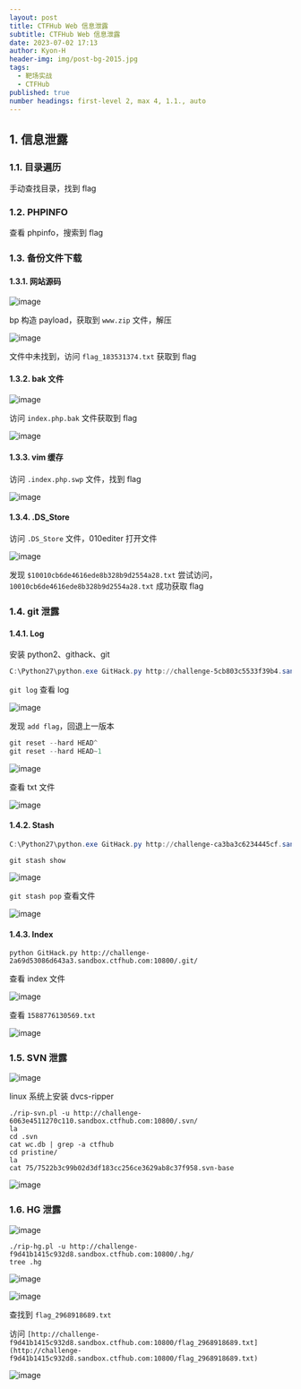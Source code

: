 ```yaml
---
layout: post
title: CTFHub Web 信息泄露
subtitle: CTFHub Web 信息泄露
date: 2023-07-02 17:13
author: Kyon-H
header-img: img/post-bg-2015.jpg
tags:
  - 靶场实战
  - CTFHub
published: true
number headings: first-level 2, max 4, 1.1., auto
---
```

## 1. 信息泄露

### 1.1. 目录遍历

手动查找目录，找到 flag

### 1.2. PHPINFO

查看 phpinfo，搜索到 flag

### 1.3. 备份文件下载

#### 1.3.1. 网站源码

![image](https://img.ghostliner.top/gipZbr.webp)

bp 构造 payload，获取到 `www.zip` 文件，解压

![image](https://img.ghostliner.top/t7geVb.png)

文件中未找到，访问 `flag_183531374.txt` 获取到 flag

#### 1.3.2. bak 文件

![image](https://img.ghostliner.top/xiUFNs.webp)

访问 `index.php.bak` 文件获取到 flag

![image](https://img.ghostliner.top/nRLgnW.png)

#### 1.3.3. vim 缓存

访问 `.index.php.swp` 文件，找到 flag

![image](https://img.ghostliner.top/pB93rh.png)

#### 1.3.4. .DS_Store

访问 `.DS_Store` 文件，010editer 打开文件

![image](https://img.ghostliner.top/ZQNZE8.png)

发现 `$10010cb6de4616ede8b328b9d2554a28.txt` 尝试访问，`10010cb6de4616ede8b328b9d2554a28.txt` 成功获取 flag

### 1.4. git 泄露

#### 1.4.1. Log

安装 python2、githack、git

```powershell
C:\Python27\python.exe GitHack.py http://challenge-5cb803c5533f39b4.sandbox.ctfhub.com:10800/.git/
```

`git log` 查看 log

![image](https://img.ghostliner.top/njgcl8.png)

发现 `add flag`，回退上一版本

```powershell
git reset --hard HEAD^
git reset --hard HEAD~1
```

![image](https://img.ghostliner.top/qfkpGL.png)

查看 txt 文件

![image](https://img.ghostliner.top/pScACj.png)

#### 1.4.2. Stash

```powershell
C:\Python27\python.exe GitHack.py http://challenge-ca3ba3c6234445cf.sandbox.ctfhub.com:10800/.git/
```

`git stash show`

![image](https://img.ghostliner.top/q6xM9V.png)

`git stash pop` 查看文件

![image](https://img.ghostliner.top/WWRkr7.png)

#### 1.4.3. Index

```shell
python GitHack.py http://challenge-2a69d53086d643a3.sandbox.ctfhub.com:10800/.git/
```

查看 index 文件

![image](https://img.ghostliner.top/mM2Dl3.png)

查看 `1588776130569.txt`

![image](https://img.ghostliner.top/4Kag2P.png)

### 1.5. SVN 泄露

![image](https://img.ghostliner.top/FFaJcs.png)

linux 系统上安装 dvcs-ripper

```shell
./rip-svn.pl -u http://challenge-6063e4511270c110.sandbox.ctfhub.com:10800/.svn/
la
cd .svn
cat wc.db | grep -a ctfhub
cd pristine/
la
cat 75/7522b3c99b02d3df183cc256ce3629ab8c37f958.svn-base
```

![image](https://img.ghostliner.top/Q3TTYa.png)

### 1.6. HG 泄露

![image](https://img.ghostliner.top/JU5R0o.png)

```shell
./rip-hg.pl -u http://challenge-f9d41b1415c932d8.sandbox.ctfhub.com:10800/.hg/
tree .hg
```

![image](https://img.ghostliner.top/8mQHTx.png)

![image](https://img.ghostliner.top/mJDXgZ.png)

查找到 `flag_2968918689.txt`

访问 `[http://challenge-f9d41b1415c932d8.sandbox.ctfhub.com:10800/flag_2968918689.txt](http://challenge-f9d41b1415c932d8.sandbox.ctfhub.com:10800/flag_2968918689.txt)`

![image](https://img.ghostliner.top/KaplpB.png)

